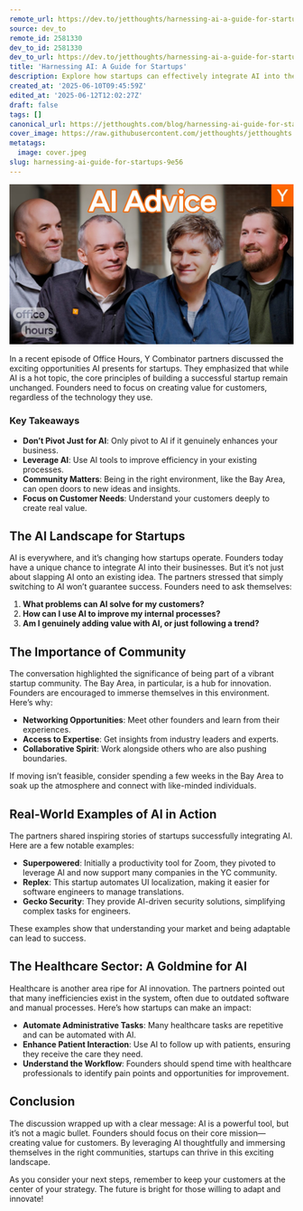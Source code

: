 ```yaml
---
remote_url: https://dev.to/jetthoughts/harnessing-ai-a-guide-for-startups-2472
source: dev_to
remote_id: 2581330
dev_to_id: 2581330
dev_to_url: https://dev.to/jetthoughts/harnessing-ai-a-guide-for-startups-2472
title: 'Harnessing AI: A Guide for Startups'
description: Explore how startups can effectively integrate AI into their business models. Learn key strategies, real-world examples, and the importance of community in harnessing AI for success.
created_at: '2025-06-10T09:45:59Z'
edited_at: '2025-06-12T12:02:27Z'
draft: false
tags: []
canonical_url: https://jetthoughts.com/blog/harnessing-ai-guide-for-startups-9e56/
cover_image: https://raw.githubusercontent.com/jetthoughts/jetthoughts.github.io/master/content/blog/harnessing-ai-guide-for-startups-9e56/cover.jpeg
metatags:
  image: cover.jpeg
slug: harnessing-ai-guide-for-startups-9e56
---
```

[![Harnessing AI: A Guide for Startups](file_0.jpg)](https://www.youtube.com/watch?v=7Kt9ugD3bGQ)

In a recent episode of Office Hours, Y Combinator partners discussed the exciting opportunities AI presents for startups. They emphasized that while AI is a hot topic, the core principles of building a successful startup remain unchanged. Founders need to focus on creating value for customers, regardless of the technology they use.

### Key Takeaways

*   **Don’t Pivot Just for AI**: Only pivot to AI if it genuinely enhances your business.
*   **Leverage AI**: Use AI tools to improve efficiency in your existing processes.
*   **Community Matters**: Being in the right environment, like the Bay Area, can open doors to new ideas and insights.
*   **Focus on Customer Needs**: Understand your customers deeply to create real value.

## The AI Landscape for Startups

AI is everywhere, and it’s changing how startups operate. Founders today have a unique chance to integrate AI into their businesses. But it’s not just about slapping AI onto an existing idea. The partners stressed that simply switching to AI won’t guarantee success. Founders need to ask themselves:

1.  **What problems can AI solve for my customers?**
2.  **How can I use AI to improve my internal processes?**
3.  **Am I genuinely adding value with AI, or just following a trend?**

## The Importance of Community

The conversation highlighted the significance of being part of a vibrant startup community. The Bay Area, in particular, is a hub for innovation. Founders are encouraged to immerse themselves in this environment. Here’s why:

*   **Networking Opportunities**: Meet other founders and learn from their experiences.
*   **Access to Expertise**: Get insights from industry leaders and experts.
*   **Collaborative Spirit**: Work alongside others who are also pushing boundaries.

If moving isn’t feasible, consider spending a few weeks in the Bay Area to soak up the atmosphere and connect with like-minded individuals.

## Real-World Examples of AI in Action

The partners shared inspiring stories of startups successfully integrating AI. Here are a few notable examples:

*   **Superpowered**: Initially a productivity tool for Zoom, they pivoted to leverage AI and now support many companies in the YC community.
*   **Replex**: This startup automates UI localization, making it easier for software engineers to manage translations.
*   **Gecko Security**: They provide AI-driven security solutions, simplifying complex tasks for engineers.

These examples show that understanding your market and being adaptable can lead to success.

## The Healthcare Sector: A Goldmine for AI

Healthcare is another area ripe for AI innovation. The partners pointed out that many inefficiencies exist in the system, often due to outdated software and manual processes. Here’s how startups can make an impact:

*   **Automate Administrative Tasks**: Many healthcare tasks are repetitive and can be automated with AI.
*   **Enhance Patient Interaction**: Use AI to follow up with patients, ensuring they receive the care they need.
*   **Understand the Workflow**: Founders should spend time with healthcare professionals to identify pain points and opportunities for improvement.

## Conclusion

The discussion wrapped up with a clear message: AI is a powerful tool, but it’s not a magic bullet. Founders should focus on their core mission—creating value for customers. By leveraging AI thoughtfully and immersing themselves in the right communities, startups can thrive in this exciting landscape.

As you consider your next steps, remember to keep your customers at the center of your strategy. The future is bright for those willing to adapt and innovate!